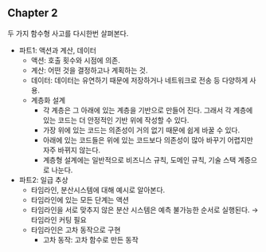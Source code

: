 ## Chapter 2

두 가지 함수형 사고를 다시한번 살펴본다.

- 파트1: 액션과 계산, 데이터
    - 액션: 호출 횟수와 시점에 의존.
    - 계산: 어떤 것을 결정하고나 계획하는 것.
    - 데이터: 데이터는 유연하기 때문에 저장하거나 네트워크로 전송 등 다양하게 사용.
    - 계층화 설계
        - 각 계층은 그 아래에 있는 계층을 기반으로 만들어 진다. 그래서 각 계층에 있는 코드는 더 안정적인 기반 위에 작성할 수 있다.
        - 가장 위에 있는 코드는 의존성이 거의 없기 때문에 쉽게 바꿀 수 있다.
        - 아래에 있는 코드들은 위에 있는 코드보다 의존성이 많아 바꾸기 어렵지만 자주 바뀌지 않는다.
        - 계층형 설계에는 일반적으로 비즈니스 규칙, 도메인 규칙, 기술 스택 계증으로 나눈다.
- 파트2: 일급 추상
    - 타임라인, 분산시스템에 대해 예시로 알아본다.
    - 타임라인에 있는 모든 단계는 액션
    - 타임라인을 서로 맞추지 않은 분산 시스템은 예측 불가능한 순서로 실행된다. → 타임라인 커팅 필요
    - 타임라인은 고차 동작으로 구현
        - 고차 동작: 고차 함수로 만든 동작

